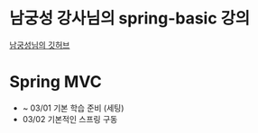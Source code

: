 # 남궁성 강사님의 spring-basic 강의

[남궁성님의 깃허브](https://github.com/castello/spring_basic)

# Spring MVC

- ~ 03/01 기본 학습 준비 (세팅)
-  03/02 기본적인 스프링 구동
